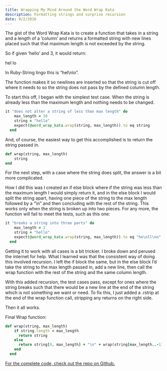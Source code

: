 ```yaml
---
title: Wrapping My Mind Around the Word Wrap Kata
description: Formatting strings and surprise recursion
date: 9/2/2016
---
```


The gist of the Word Wrap Kata is to create a function that takes in a string and a length of a ‘column’ and returns a formatted string with new lines placed such that that maximum length is not exceeded by the string.

So if given ‘hello’ and 3, it would return:

hel
lo

In Ruby-String lingo this is “hel\nlo”.

The function makes it so newlines are inserted so that the string is cut off where it needs to so the string does not pass by the defined column length.

To start this off, I began with the simplest test case. When the string is already less than the maximum length and nothing needs to be changed.

```ruby
it "does not alter a string of less than max length" do
    max_length = 10
    string = "hello"
    expect(@word_wrap_kata.wrap(string, max_length)).to eq string
  end
```

And, of course, the easiest way to get this accomplished is to return the string passed in.

```ruby
def wrap(string, max_length)
    string
end
```

For the next step, with a case where the string does split, the answer is a bit more complicated.

How I did this was I created an if else block where if the string was less than the maximum length I would simply return it, and in the else block I would split the string apart, having one piece of the string to the max length followed by a “\n” and then concluding with the rest of the string. This works only when the string is broken up into two pieces. For any more, the function will fail to meet the tests, such as this one:

```ruby
it "breaks a string into three parts" do
    max_length = 2
    string = "hello"
    expect(@word_wrap_kata.wrap(string, max_length)).to eq "he\nll\no"
  end
```

Getting it to work with all cases is a bit trickier. I broke down and perused the internet for help. What I learned was that the consistent way of doing this involved recursion. I left the if block the same, but in the else block I’d take the string to the max length passed in, add a new line, then call the wrap function with the rest of the string and the same column length.

With this added recursion, the test cases pass, except for ones where the string breaks such that there would be a new line at the end of the string which is not something we want or need. To fix this, I just added a .rstrip at the end of the wrap function call, stripping any returns on the right side.

Then it all works.

Final Wrap function:

```ruby
def wrap(string, max_length)
    if string.length < max_length
      return string
    else
      return string[0, max_length] + "\n" + wrap(string[max_length..-1], max_length).rstrip
    end
  end
```

[For the complete code, check out the repo on Github.](https://github.com/ssunday/WordWrapKata)
